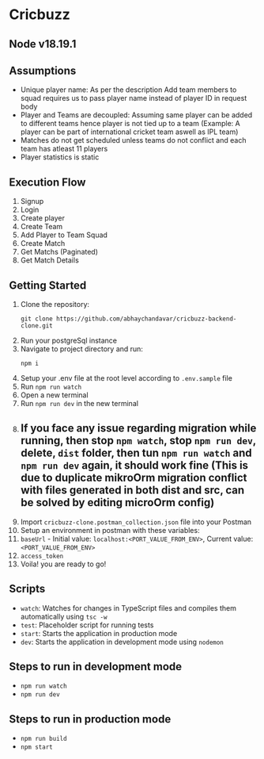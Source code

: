 # Cricbuzz

## Node v18.19.1

## Assumptions
- Unique player name: As per the description Add team members to squad requires us to pass player name instead of player ID in request body
- Player and Teams are decoupled: Assuming same player can be added to different teams hence player is not tied up to a team (Example: A player can be part of international cricket team aswell as IPL team)
- Matches do not get scheduled unless teams do not conflict and each team has atleast 11 players
- Player statistics is static

## Execution Flow
1. Signup
2. Login
3. Create player
4. Create Team
5. Add Player to Team Squad
6. Create Match
7. Get Matchs (Paginated)
8. Get Match Details

## Getting Started

1. Clone the repository:
   ```
   git clone https://github.com/abhaychandavar/cricbuzz-backend-clone.git
   ```
2. Run your postgreSql instance
3. Navigate to project directory and run:
   ```
   npm i
   ```
4. Setup your .env file at the root level according to `.env.sample` file
5. Run `npm run watch`
6. Open a new terminal
7. Run `npm run dev` in the new terminal
8. ## If you face any issue regarding migration while running, then stop `npm watch`, stop `npm run dev`, delete, `dist` folder, then tun `npm run watch` and `npm run dev` again, it should work fine (This is due to duplicate mikroOrm migration conflict with files generated in both dist and src, can be solved by editing microOrm config) ##
9. Import `cricbuzz-clone.postman_collection.json` file into your Postman
10. Setup an environment in postman with these variables:
   1. `baseUrl` - Initial value: `localhost:<PORT_VALUE_FROM_ENV>`, Current value: `<PORT_VALUE_FROM_ENV>`
   2. `access_token`
11. Voila! you are ready to go!


## Scripts
- `watch`: Watches for changes in TypeScript files and compiles them automatically using `tsc -w`
- `test`: Placeholder script for running tests
- `start`: Starts the application in production mode
- `dev`: Starts the application in development mode using `nodemon`

## Steps to run in development mode
- ```npm run watch```
- ```npm run dev```

## Steps to run in production mode
- ```npm run build```
- ```npm start```
